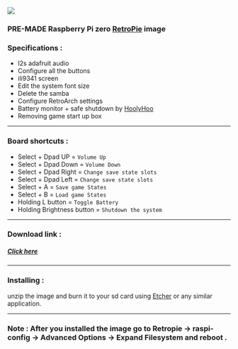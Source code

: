 ![](https://raw.githubusercontent.com/Gameboypi/SPW/master/images/retropie.png)
### PRE-MADE Raspberry Pi zero [RetroPie](https://retropie.org.uk/) image
 
### Specifications :
- I2s adafruit audio
- Configure all the buttons
- ili9341 screen
- Edit the system font size 
- Delete the samba 
- Configure RetroArch settings
- Battery monitor + safe shutdown by [HoolyHoo](https://github.com/HoolyHoo/Mintybatterymonitor)
- Removing game start up box

-----

### Board shortcuts :

- Select + Dpad UP = `Volume Up`
- Select + Dpad Down = `Volume Down`
- Select + Dpad Right = `Change save state slots`
- Select + Dpad Left = `Change save state slots`
- Select + A = `Save game States`
- Select + B = `Load game States`
- Holding L button = `Toggle Battery`
- Holding Brightness button = `Shutdown the system`

-----

### Download link :
##### [Click here](https://www.mediafire.com/file/nraf0f8q0h4alni/SPW_v1.zip)

-----

### Installing :
unzip the image and burn it to your sd card using [Etcher](https://etcher.io/) or any similar application.

-----
### Note : After you installed the image go to Retropie -> raspi-config -> Advanced Options -> Expand Filesystem and reboot . 
